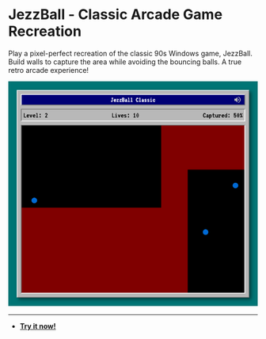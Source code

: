 # JezzBall - Classic Arcade Game Recreation

Play a pixel-perfect recreation of the classic 90s Windows game, JezzBall. Build walls to capture the area while avoiding the bouncing balls. A true retro arcade experience!

![JezzBall - Classic Arcade Game Recreation Screenshot](https://raw.githubusercontent.com/ChrisPirillo/jezzball/main/assets/screenshot.png)

---

* **[Try it now!](https://pirillo.com/arcade/jezzball.html)**
